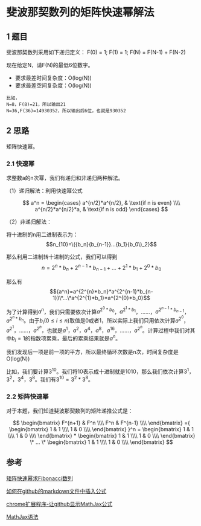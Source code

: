# 斐波那契数列的矩阵快速幂解法
## 1 题目

斐波那契数列采用如下递归定义：
F(0) = 1;
F(1) = 1;
F(N) = F(N-1) + F(N-2)

现在给定N，请F(N)的最低6位数字。

 - 要求最差时间复杂度：O(log(N))
 - 要求最差空间复杂度：O(log(N))
```
比如，
N=8，F(8)=21，所以输出21
N=36,F(36)=14930352，所以输出后6位，也就是930352
```

## 2 思路

矩阵快速幂。

### 2.1 快速幂

求整数a的n次幂，我们有递归和非递归两种解法。

（1）递归解法：利用快速幂公式

$$
a^n = 
\begin{cases}
a^{n/2}*a^{n/2}, & \text{if n is even} \\\\
a^{n/2}*a^{n/2}*a, & \text{if n is odd}
\end{cases}
$$

（2）非递归解法：

将十进制的n用二进制表示为：
$$n_{10}=\({b_n}{b_{n-1}}...{b_1}{b_0\)_2}$$

那么利用二进制转十进制的公式，我们可以得到
$$n=2^{n}*b_{n}+2^{n-1}*b_{n-1}+...+2^{1}*b_{1}+2^{0}*b_{0}$$

那么有
$${a^n}=a^{2^{n}*b_n}*a^{2^{n-1}*b_{n-1}}\*...\*a^{2^{1}*b_1}*a^{2^{0}*b_0}$$

为了计算得到$a^n$，我们只需要依次计算$a^{2^{0}*b_0}$，$a^{2^{1}*b_1}$，……，$a^{2^{n-1}*b_{n-1}}$，$a^{2^{n}*b_n}$。由于$b_i (0 \le {i} \le {n})$取值是0或者1，所以实际上我们只用依次计算$a^{2^{0}}$，$a^{2^{1}}$，……，$a^{2^{n}}$，也就是$a^{1}$，$a^{2}$，$a^{4}$，$a^{8}$，$a^{16}$，……，$a^{2^{n}}$。计算过程中我们对其中$b_i=1$的指数项累乘，最后的累乘结果就是$a^n$。

我们发现后一项是前一项的平方，所以最终循环次数是n次，时间复杂度是O(log(N))

比如，我们要计算$3^{10}$。我们将10表示成十进制就是1010，那么我们依次计算$3^1$，$3^2$，$3^4$，$3^8$。我们有$3^{10}=3^{2}*3^8$。

### 2.2 矩阵快速幂

对于本题，我们知道斐波那契数列的矩阵递推公式是：

$$
\begin{bmatrix}
F^{n+1} & F^n \\\\
F^n & F^{n-1} \\\\
\end{bmatrix}
={
\begin{bmatrix}
1 & 1 \\\\
1 & 0 \\\\
\end{bmatrix}
}^n =
\begin{bmatrix}
1 & 1 \\\\
1 & 0 \\\\
\end{bmatrix}
*
\begin{bmatrix}
1 & 1 \\\\
1 & 0 \\\\
\end{bmatrix}
\* ... \*
\begin{bmatrix}
1 & 1 \\\\
1 & 0 \\\\
\end{bmatrix}
$$


## 参考

[矩阵快速幂求Fibonacci数列](http://www.cnblogs.com/dongsheng/archive/2013/06/02/3114073.html)

[如何在github的markdown文件中插入公式](http://www.wanguanglu.com/2016/07/18/github-markdown-equation/)

[chrome扩展程序-让github显示MathJax公式](http://www.wanguanglu.com/2016/07/18/github-markdown-equation/)

[MathJax语法](https://math.meta.stackexchange.com/questions/5020/mathjax-basic-tutorial-and-quick-reference/5044)
